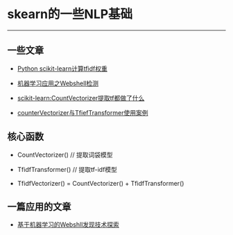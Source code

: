# skearn的一些NLP基础

------

## 一些文章

* [Python scikit-learn计算tfidf权重](https://blog.csdn.net/liuxuejiang158blog/article/details/31360765)

* [机器学习应用之Webshell检测](https://blog.csdn.net/SKI_12/article/details/78457976)


* [scikit-learn:CountVectorizer提取tf都做了什么](https://blog.csdn.net/mmc2015/article/details/46866537)

* [counterVectorizer与TfiefTransformer使用案例](https://blog.csdn.net/m0_37324740/article/details/79411651)

## 核心函数

* CountVectorizer() // 提取词袋模型

* TfidfTransformer() // 提取tf-idf模型

* TfidfVectorizer() = CountVectorizer() + TfidfTransformer()

## 一篇应用的文章

* [基于机器学习的Webshll发现技术探索](https://blog.csdn.net/GitChat/article/details/77932384?locationNum=4&fps=1)
